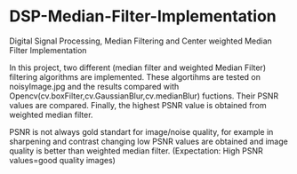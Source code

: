 # DSP-Median-Filter-Implementation

Digital Signal Processing, Median Filtering and Center weighted Median Filter Implementation

In this project, two different (median filter and weighted Median Filter) filtering algorithms are implemented. These algortihms are tested on noisyImage.jpg and the results compared with Opencv(cv.boxFilter,cv.GaussianBlur,cv.medianBlur) fuctions. Their PSNR values are compared. Finally, the highest PSNR value is obtained from  weighted median filter.

PSNR is not always gold standart for image/noise quality, for example in sharpening and contrast changing low PSNR values are obtained and image quality is better than weighted median filter. (Expectation: High PSNR values=good quality images)
